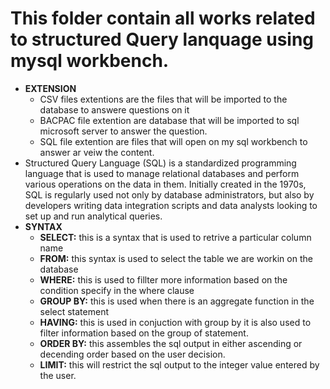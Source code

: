 # This folder contain all works related to structured Query lanquage using mysql workbench.
- **EXTENSION**
  - CSV files extentions are the files that will be imported to the database to answere questions on it
  - BACPAC file extention are database that will be imported to sql microsoft server to answer the question.
  - SQL file extention are files that will open on my sql workbench to answer ar veiw the content.
- Structured Query Language (SQL) is a standardized programming language that is used to manage
relational databases and perform various operations on the data in them. Initially created in the 1970s,
SQL is regularly used not only by database administrators, but also by developers writing data integration scripts
and data analysts looking to set up and run analytical queries. 
- **SYNTAX**
  - **SELECT:** this is a syntax that is used to retrive a particular column name
  - **FROM:** this syntax is used to select the table we are workin on the database
  - **WHERE:** this is used to fillter more information based on the condition specify in the where clause
  - **GROUP BY:** this is used when there is an aggregate function in the select statement
  - **HAVING:** this is used in conjuction with group by it is also used to filter information based on the group of statement.
  - **ORDER BY:** this assembles the sql output in either ascending or decending order based on the user decision.
  - **LIMIT:** this will restrict the sql output to the integer value entered by the user.
